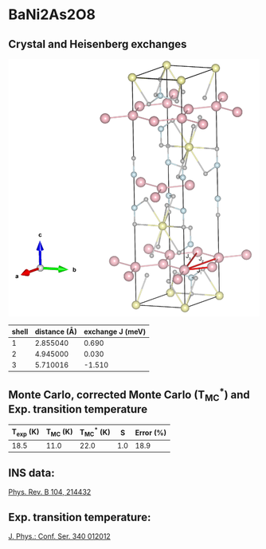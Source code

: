# BaNi2As2O8

## Crystal and Heisenberg exchanges

![BaNi2As2O8 Structure](BaNi2As2O8.jpg)


| shell    | distance (A&#778;) | exchange J (meV) |
|----------|--------------|------------------|
| 1        | 2.855040     | 0.690            |
| 2        | 4.945000     | 0.030            |
| 3        | 5.710016     | -1.510           |


## Monte Carlo, corrected Monte Carlo (T<sub>MC</sub><sup>*</sup>) and Exp. transition temperature

| T<sub>exp</sub> (K) | T<sub>MC</sub> (K) | T<sub>MC</sub><sup>*</sup> (K) | S   | Error (%) |
|----------------------|--------------------|--------------------------------|-----|-----------|
| 18.5                   | 11.0                 | 22.0                           | 1.0 | 18.9      |


## INS data:
[Phys. Rev. B 104, 214432](https://journals.aps.org/prb/abstract/10.1103/PhysRevB.104.214432)


## Exp. transition temperature:
[J. Phys.: Conf. Ser. 340 012012](https://iopscience.iop.org/article/10.1088/1742-6596/340/1/012012)

